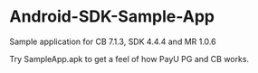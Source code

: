 # Android-SDK-Sample-App
Sample application for CB 7.1.3, SDK 4.4.4 and MR 1.0.6

Try SampleApp.apk to get a feel of how PayU PG and CB works.
